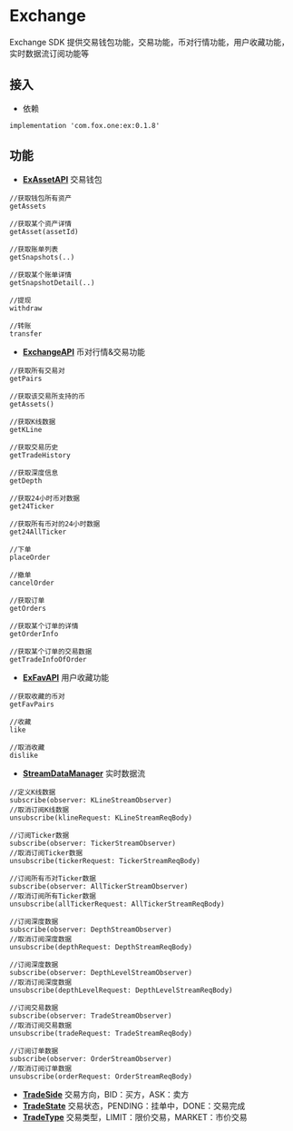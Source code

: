# Exchange

Exchange SDK 提供交易钱包功能，交易功能，币对行情功能，用户收藏功能，实时数据流订阅功能等

## 接入

* 依赖

```
implementation 'com.fox.one:ex:0.1.8'
```

## 功能

* **[ExAssetAPI](src/main/java/com/fox/one/ex/core/ExAssetAPI.kt)** 交易钱包

```
//获取钱包所有资产
getAssets

//获取某个资产详情
getAsset(assetId)

//获取账单列表
getSnapshots(..)

//获取某个账单详情
getSnapshotDetail(..)

//提现
withdraw

//转账
transfer
```

* **[ExchangeAPI](src/main/java/com/fox/one/ex/core/ExchangeAPI.kt)** 币对行情&交易功能

```
//获取所有交易对
getPairs

//获取该交易所支持的币
getAssets()

//获取K线数据
getKLine

//获取交易历史
getTradeHistory

//获取深度信息
getDepth

//获取24小时币对数据
get24Ticker

//获取所有币对的24小时数据
get24AllTicker

//下单
placeOrder

//撤单
cancelOrder

//获取订单
getOrders

//获取某个订单的详情
getOrderInfo

//获取某个订单的交易数据
getTradeInfoOfOrder

```

* **[ExFavAPI](src/main/java/com/fox/one/ex/core/ExFavAPI.kt)** 用户收藏功能

```
//获取收藏的币对
getFavPairs

//收藏
like

//取消收藏
dislike
```

* **[StreamDataManager](src/main/java/com/fox/one/ex/core/stream/StreamDataManager.kt)** 实时数据流

```
//定义K线数据
subscribe(observer: KLineStreamObserver)
//取消订阅K线数据
unsubscribe(klineRequest: KLineStreamReqBody) 

//订阅Ticker数据
subscribe(observer: TickerStreamObserver)
//取消订阅Ticker数据
unsubscribe(tickerRequest: TickerStreamReqBody)

//订阅所有币对Ticker数据
subscribe(observer: AllTickerStreamObserver)
//取消订阅所有Ticker数据
unsubscribe(allTickerRequest: AllTickerStreamReqBody)

//订阅深度数据
subscribe(observer: DepthStreamObserver)
//取消订阅深度数据
unsubscribe(depthRequest: DepthStreamReqBody)

//订阅深度数据
subscribe(observer: DepthLevelStreamObserver)
//取消订阅深度数据
unsubscribe(depthLevelRequest: DepthLevelStreamReqBody)

//订阅交易数据
subscribe(observer: TradeStreamObserver)
//取消订阅交易数据
unsubscribe(tradeRequest: TradeStreamReqBody)

//订阅订单数据
subscribe(observer: OrderStreamObserver)
//取消订阅订单数据
unsubscribe(orderRequest: OrderStreamReqBody)
```

* **[TradeSide](src/main/java/com/fox/one/ex/core/TradeSide.kt)** 交易方向，BID：买方，ASK：卖方
* **[TradeState](src/main/java/com/fox/one/ex/core/TradeState.kt)** 交易状态，PENDING：挂单中，DONE：交易完成
* **[TradeType](src/main/java/com/fox/one/ex/core/TradeType.kt)** 交易类型，LIMIT：限价交易，MARKET：市价交易
